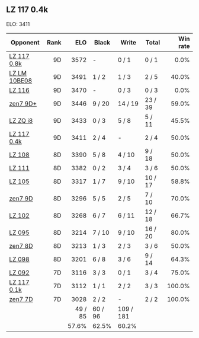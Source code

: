 ## LZ 117 0.4k ##

ELO: 3411

Opponent | Rank | ELO | Black | Write | Total | Win rate
---------|-----:|----:|-------|-------|-------|-------:
[LZ 117 0.8k](LZ%20117%200.8k.md) | 9D | 3572 | - | 0 / 1 | 0 / 1 | 0.0%
[LZ LM 10BE08](LZ%20LM%2010BE08.md) | 9D | 3491 | 1 / 2 | 1 / 3 | 2 / 5 | 40.0%
[LZ 116](LZ%20116.md) | 9D | 3470 | - | 0 / 3 | 0 / 3 | 0.0%
[zen7 9D+](zen7%209D+.md) | 9D | 3446 | 9 / 20 | 14 / 19 | 23 / 39 | 59.0%
[LZ ZQ i8](LZ%20ZQ%20i8.md) | 9D | 3433 | 0 / 3 | 5 / 8 | 5 / 11 | 45.5%
[LZ 117 0.4k](LZ%20117%200.4k.md) | 9D | 3411 | 2 / 4 | - | 2 / 4 | 50.0%
[LZ 108](LZ%20108.md) | 8D | 3390 | 5 / 8 | 4 / 10 | 9 / 18 | 50.0%
[LZ 111](LZ%20111.md) | 8D | 3382 | 0 / 2 | 3 / 4 | 3 / 6 | 50.0%
[LZ 105](LZ%20105.md) | 8D | 3317 | 1 / 7 | 9 / 10 | 10 / 17 | 58.8%
[zen7 9D](zen7%209D.md) | 8D | 3296 | 5 / 5 | 2 / 5 | 7 / 10 | 70.0%
[LZ 102](LZ%20102.md) | 8D | 3268 | 6 / 7 | 6 / 11 | 12 / 18 | 66.7%
[LZ 095](LZ%20095.md) | 8D | 3214 | 7 / 10 | 9 / 10 | 16 / 20 | 80.0%
[zen7 8D](zen7%208D.md) | 8D | 3213 | 1 / 3 | 2 / 3 | 3 / 6 | 50.0%
[LZ 098](LZ%20098.md) | 8D | 3201 | 6 / 8 | 3 / 6 | 9 / 14 | 64.3%
[LZ 092](LZ%20092.md) | 7D | 3116 | 3 / 3 | 0 / 1 | 3 / 4 | 75.0%
[LZ 117 0.1k](LZ%20117%200.1k.md) | 7D | 3112 | 1 / 1 | 2 / 2 | 3 / 3 | 100.0%
[zen7 7D](zen7%207D.md) | 7D | 3028 | 2 / 2 | - | 2 / 2 | 100.0%
 | | | 49 / 85 | 60 / 96 | 109 / 181 | 
 | | | 57.6% | 62.5% | 60.2% | 
